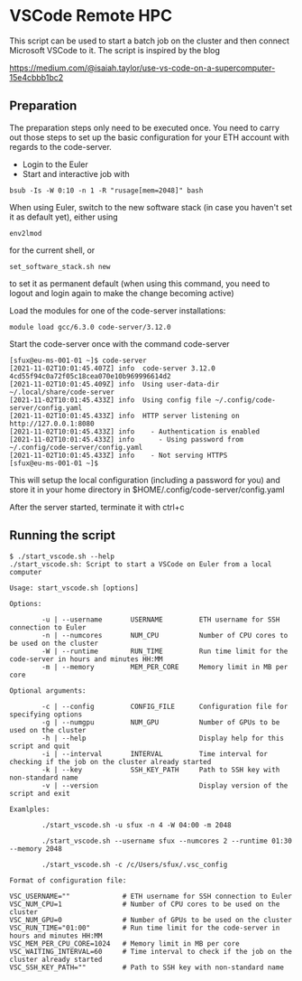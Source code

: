 # VSCode Remote HPC

This script can be used to start a batch job on the cluster and then connect Microsoft VSCode to it. The script is inspired by the blog 

https://medium.com/@isaiah.taylor/use-vs-code-on-a-supercomputer-15e4cbbb1bc2

## Preparation

The preparation steps only need to be executed once. You need to carry out those steps to set up the basic configuration for your ETH account with regards to the code-server.

* Login to the Euler
* Start and interactive job with

```
bsub -Is -W 0:10 -n 1 -R "rusage[mem=2048]" bash
```

When using Euler, switch to the new software stack (in case you haven't set it as default yet), either using

```
env2lmod
```

for the current shell, or

```
set_software_stack.sh new
```

to set it as permanent default (when using this command, you need to logout and login again to make the change becoming active)

Load the modules for one of the code-server installations:

```
module load gcc/6.3.0 code-server/3.12.0
```

Start the code-server once with the command code-server

```
[sfux@eu-ms-001-01 ~]$ code-server
[2021-11-02T10:01:45.407Z] info  code-server 3.12.0 4cd55f94c0a72f05c18cea070e10b969996614d2
[2021-11-02T10:01:45.409Z] info  Using user-data-dir ~/.local/share/code-server
[2021-11-02T10:01:45.433Z] info  Using config file ~/.config/code-server/config.yaml
[2021-11-02T10:01:45.433Z] info  HTTP server listening on http://127.0.0.1:8080
[2021-11-02T10:01:45.433Z] info    - Authentication is enabled
[2021-11-02T10:01:45.433Z] info      - Using password from ~/.config/code-server/config.yaml
[2021-11-02T10:01:45.433Z] info    - Not serving HTTPS
[sfux@eu-ms-001-01 ~]$ 
```

This will setup the local configuration (including a password for you) and store it in your home directory in $HOME/.config/code-server/config.yaml

After the server started, terminate it with ctrl+c

## Running the script

```
$ ./start_vscode.sh --help
./start_vscode.sh: Script to start a VSCode on Euler from a local computer

Usage: start_vscode.sh [options]

Options:

        -u | --username       USERNAME         ETH username for SSH connection to Euler
        -n | --numcores       NUM_CPU          Number of CPU cores to be used on the cluster
        -W | --runtime        RUN_TIME         Run time limit for the code-server in hours and minutes HH:MM
        -m | --memory         MEM_PER_CORE     Memory limit in MB per core

Optional arguments:

        -c | --config         CONFIG_FILE      Configuration file for specifying options
        -g | --numgpu         NUM_GPU          Number of GPUs to be used on the cluster
        -h | --help                            Display help for this script and quit
        -i | --interval       INTERVAL         Time interval for checking if the job on the cluster already started
        -k | --key            SSH_KEY_PATH     Path to SSH key with non-standard name
        -v | --version                         Display version of the script and exit

Examlples:

        ./start_vscode.sh -u sfux -n 4 -W 04:00 -m 2048

        ./start_vscode.sh --username sfux --numcores 2 --runtime 01:30 --memory 2048

        ./start_vscode.sh -c /c/Users/sfux/.vsc_config

Format of configuration file:

VSC_USERNAME=""             # ETH username for SSH connection to Euler
VSC_NUM_CPU=1               # Number of CPU cores to be used on the cluster
VSC_NUM_GPU=0               # Number of GPUs to be used on the cluster
VSC_RUN_TIME="01:00"        # Run time limit for the code-server in hours and minutes HH:MM
VSC_MEM_PER_CPU_CORE=1024   # Memory limit in MB per core
VSC_WAITING_INTERVAL=60     # Time interval to check if the job on the cluster already started
VSC_SSH_KEY_PATH=""         # Path to SSH key with non-standard name

